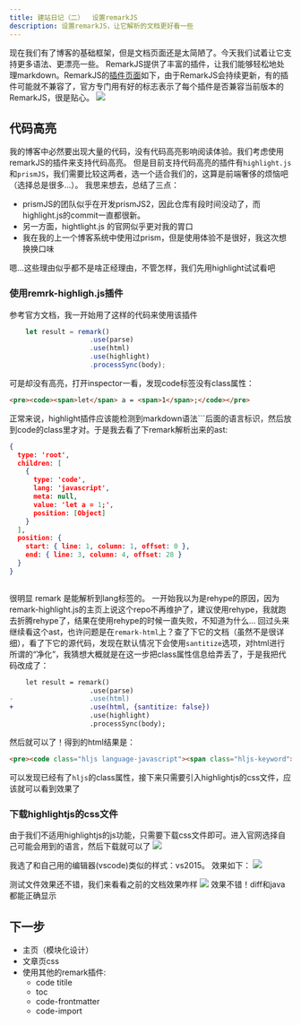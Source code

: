 ```yaml
---
title: 建站日记（二）  设置remarkJS
description: 设置remarkJS，让它解析的文档更好看一些
---
```


现在我们有了博客的基础框架，但是文档页面还是太简陋了。今天我们试着让它支持更多语法、更漂亮一些。
RemarkJS提供了丰富的插件，让我们能够轻松地处理markdown。RemarkJS的[插件页面](https://github.com/remarkjs/remark/blob/main/doc/plugins.md#list-of-plugins)如下，由于RemarkJS会持续更新，有的插件可能就不兼容了，官方专门用有好的标志表示了每个插件是否兼容当前版本的RemarkJS，很是贴心。
![](https://picture-bed-1301848969.cos.ap-shanghai.myqcloud.com/20230112204000.png)


## 代码高亮
我的博客中必然要出现大量的代码，没有代码高亮影响阅读体验。我们考虑使用remarkJS的插件来支持代码高亮。
但是目前支持代码高亮的插件有`highlight.js`和`prismJS`，我们需要比较这两者，选一个适合我们的，这算是前端奢侈的烦恼吧（选择总是很多...）。
我思来想去，总结了三点：
- prismJS的团队似乎在开发prismJS2，因此仓库有段时间没动了，而highlight.js的commit一直都很新。
- 另一方面，hightlight.js 的官网似乎更对我的胃口
- 我在我的上一个博客系统中使用过prism，但是使用体验不是很好，我这次想换换口味

嗯...这些理由似乎都不是啥正经理由，不管怎样，我们先用highlight试试看吧


### 使用remrk-highligh.js插件
参考官方文档，我一开始用了这样的代码来使用该插件
```javascript
    let result = remark()
                    .use(parse)
                    .use(html)
                    .use(highlight)
                    .processSync(body);
```
可是却没有高亮，打开inspector一看，发现code标签没有class属性：
```html
<pre><code><span>let</span> a = <span>1</span>;</code></pre>
```
正常来说，highlight插件应该能检测到markdown语法\`\`\`后面的语言标识，然后放到code的class里才对。于是我去看了下remark解析出来的ast:
```json
{
  type: 'root',
  children: [
    {
      type: 'code',
      lang: 'javascript',
      meta: null,
      value: 'let a = 1;',
      position: [Object]
    }
  ],
  position: {
    start: { line: 1, column: 1, offset: 0 },
    end: { line: 3, column: 4, offset: 28 }
  }
}
 
```
很明显 remark 是能解析到lang标签的。
一开始我以为是rehype的原因，因为remark-highlight.js的主页上说这个repo不再维护了，建议使用rehype，我就跑去折腾rehype了，结果在使用rehype的时候一直失败，不知道为什么...
回过头来继续看这个ast，也许问题是在`remark-html`上？查了下它的文档（虽然不是很详细），看了下它的源代码，发现在默认情况下会使用`santitize`选项，对html进行所谓的“净化”，我猜想大概就是在这一步把class属性信息给弄丢了，于是我把代码改成了：
```diff
    let result = remark()
                    .use(parse)
-                   .use(html)
+                   .use(html, {santitize: false})
                    .use(highlight)
                    .processSync(body);
```
然后就可以了！得到的html结果是：
```html
<pre><code class="hljs language-javascript"><span class="hljs-keyword">let</span> a = <span class="hljs-number">1</span>;</code></pre>
```
可以发现已经有了`hljs`的class属性，接下来只需要引入highlightjs的css文件，应该就可以看到效果了

### 下载highlightjs的css文件
由于我们不适用highlightjs的js功能，只需要下载css文件即可。进入官网选择自己可能会用到的语言，然后下载就可以了
![](https://picture-bed-1301848969.cos.ap-shanghai.myqcloud.com/20230113092002.png)

我选了和自己用的编辑器(vscode)类似的样式：vs2015。
效果如下：
![](https://picture-bed-1301848969.cos.ap-shanghai.myqcloud.com/20230113110247.png)

测试文件效果还不错，我们来看看之前的文档效果咋样
![](https://picture-bed-1301848969.cos.ap-shanghai.myqcloud.com/20230113110431.png)
效果不错！diff和java都能正确显示



## 下一步
- 主页（模块化设计）
- 文章页css
- 使用其他的remark插件:
  - code titile
  - toc
  - code-frontmatter
  - code-import